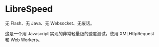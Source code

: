 # LibreSpeed

无 Flash、无 Java、无 Websocket、无废话。

这是一个用 Javascript 实现的非常轻量级的速度测试，使用 XMLHttpRequest 和 Web Workers。